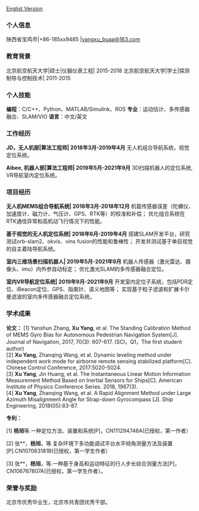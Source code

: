 [Englist Version](./)

### 个人信息
陕西省宝鸡市|+86-185xx9485 |yangxu_buaa@163.com

### 教育背景
北京航空航天大学|硕士|仪器仪表工程| 2015-2018
北京航空航天大学|学士|探测制导与控制技术| 2011-2015

### 个人技能
**编程**：C/C++、Python、MATLAB/Simulink、ROS
**专业**：运动估计、多传感器融合、SLAM/VIO
**语言**：中文/英文

### 工作经历
**JD，无人机部|算法工程师| 2018年3月-2019年4月**
无人机组合导航系统，视觉定位系统。

**Aibee, 机器人部|算法工程师| 2019年5月-2021年9月**
3D扫描机器人的定位系统, VR导航室内定位系统。

### 项目经历
**无人机MEMS组合导航系统| 2018年3月-2018年12月**
机载传感器误差（陀螺仪、加速度计、磁力计、气压计、GPS、RTK等）的校准和补偿；
优化组合系统在RTK通信异常和高机动飞行情况下的性能。

**基于视觉的无人机定位系统| 2018年6月-2019年4月**
搭建SLAM开发平台，研究测试orb-slam2、okvis、vins fusion的性能和鲁棒性；
开发并测试基于单目视觉的自主着陆导航系统。

**室内三维场景扫描机器人| 2019年5月-2021年9月**
机器人传感器（激光雷达、摄像头、imu）内外参自动标定；
优化激光SLAM的多传感器融合定位。

**室内VR导航定位系统| 2019年9月-2021年9月**
开发室内定位子系统，包括PDR定位、iBeacon定位、GPS、指南针、语义地图等；
实现基于粒子滤波和扩展卡尔曼滤波的室内多传感器融合定位系统。

### 学术成果
**论文：**
[1]	Yanshun Zhang, **Xu Yang**, et al. The Standing Calibration Method of MEMS Gyro Bias for Autonomous Pedestrian Navigation System[J]. Journal of Navigation, 2017, 70(3): 607-617. (SCI，Q1，The first student author)  
[2]	**Xu Yang**, Zhanqing Wang, et al. Dynamic leveling method under independent work mode for airborne remote sensing stabilized platform[C]. Chinese Control Conference, 2017:5020-5024.  
[3]	**Xu Yang**, Jin Huang, et al. The Instantaneous Linear Motion Information Measurement Method Based on Inertial Sensors for Ships[C]. American Institute of Physics Conference Series. 2018, 1967(3).  
[4]	**Xu Yang**, Zhanqing Wang, et al. A Rapid Alignment Method under Large Azimuth Misalignment Angle for Strap-down Gyrocompass [J]. Ship Engineering, 2018(05):83-87.   

**专利：**

[1] **杨旭**等.一种定位方法、装置和系统[P]，CN111294746A(已授权，第一作者）

[2] 张**，**杨旭**，等.复杂环境下多功能调试平台水平倾角测量方法及装置[P].CN107063181B(已授权，第一学生作者）

[3] 张**，**杨旭**，等.一种基于身高和运动特征的行人步长综合测量方法[P]，CN106767807A(已授权，第一学生作者）。

### 荣誉与奖励

北京市优秀毕业生，北京市共青团优秀干部。
